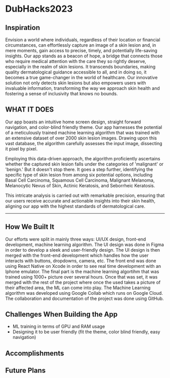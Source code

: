 # DubHacks2023

## Inspiration
Envision a world where individuals, regardless of their location or financial circumstances, can effortlessly capture an image of a skin lesion and, in mere moments, gain access to precise, timely, and potentially life-saving insights. Our app stands as a beacon of hope, a bridge that connects those who require medical attention with the care they so rightly deserve, especially in the realm of skin lesions. It transcends boundaries, making quality dermatological guidance accessible to all, and in doing so, it becomes a true game-changer in the world of healthcare. Our innovative solution not only detects skin lesions but also empowers users with invaluable information, transforming the way we approach skin health and fostering a sense of inclusivity that knows no bounds.

## WHAT IT DOES
Our app boasts an intuitive home screen design, straight forward navigation, and color-blind friendly theme. Our app harnesses the potential of a meticulously trained machine learning algorithm that was trained with an extensive dataset of over 2000 skin lesion images. Drawing upon this vast database, the algorithm carefully assesses the input image, dissecting it pixel by pixel.

Employing this data-driven approach, the algorithm proficiently ascertains whether the captured skin lesion falls under the categories of 'malignant' or 'benign.' But it doesn't stop there. It goes a step further, identifying the specific type of skin lesion from among six potential options, including Basal Cell Carcinoma, Squamous Cell Carcinoma, Malignant Melanoma, Melanocytic Nevus of Skin, Actinic Keratosis, and Seborrheic Keratosis.

This intricate analysis is carried out with remarkable precision, ensuring that our users receive accurate and actionable insights into their skin health, aligning our app with the highest standards of dermatological care.

---------------------------------------------------------------------------------------------------------------------------------------------------------------------------------------------

## How We Built It
Our efforts were split in mainly three ways: UI/UX design, front-end development, machine learning algorithm. The UI design was done in Figma in order to develop a sleek and user-friendly design. The UI design is then merged with the front-end development which handles how the user interacts with buttons, dropdowns, camera, etc. The front end was done using React Native on Xcode in order to see real time development with an Iphone emulator. The final part is the machine learning algortihm that was trained using 1000+ picture over several hours. Once that was set, it was merged with the rest of the project where once the used takes a picture of their affected area, the ML can come into play. The Machine Learning algorithm was developed using Google Collab which runs on Google Cloud. The collaboration and documentation of the project was done using GitHub. 

## Challenges When Building the App
- ML training in terms of GPU and RAM usage
- Designing it to be user friendly (fit the theme, color blind friendly, easy navigation)

## Accomplishments


## Future Plans
